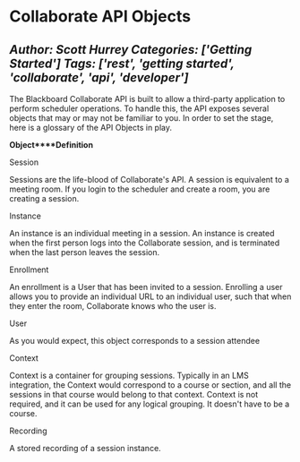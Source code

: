# Collaborate API Objects
*Author: Scott Hurrey*
*Categories: ['Getting Started']*
*Tags: ['rest', 'getting started', 'collaborate', 'api', 'developer']*
---
The Blackboard Collaborate API is built to allow a third-party application to
perform scheduler operations. To handle this, the API exposes several objects
that may or may not be familiar to you. In order to set the stage, here is a
glossary of the API Objects in play.

**Object****Definition**

Session

Sessions are the life-blood of Collaborate's API. A session is equivalent to a
meeting room. If you login to the scheduler and create a room, you are
creating a session.

Instance

An instance is an individual meeting in a session. An instance is created when
the first person logs into the Collaborate session, and is terminated when the
last person leaves the session.

Enrollment

An enrollment is a User that has been invited to a session. Enrolling a user
allows you to provide an individual URL to an individual user, such that when
they enter the room, Collaborate knows who the user is.

User

As you would expect, this object corresponds to a session attendee

Context

Context is a container for grouping sessions. Typically in an LMS integration,
the Context would correspond to a course or section, and all the sessions in
that course would belong to that context. Context is not required, and it can
be used for any logical grouping. It doesn't have to be a course.

Recording

A stored recording of a session instance.

